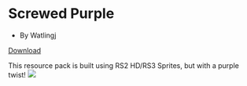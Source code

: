 # Screwed Purple
- By Watlingj

[Download](https://github.com/JaidenW/Screwed-Purple)

This resource pack is built using RS2 HD/RS3 Sprites, but with a purple twist!
<img src="https://i.imgur.com/fLsYRyo.png"><br/>


